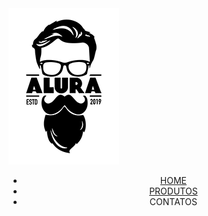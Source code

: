 <!DOCTYPE html>
<html lang="en">
<head>
    <meta charset="UTF-8">
    <meta http-equiv="X-UA-Compatible" content="IE=edge">
    <meta name="viewport" content="width=device-width, initial-scale=1.0">
    <title>HOME</title>
</head>
<body 

 <h1><img src="logo.png" alt=""></h1>   

<header class="cabeçalho">



  <ul>
        <li><a href=" https://junintchan.github.io/barbeariaaluralaercio/" >HOME</a> </li>
        <li><a href="https://junintchan.github.io/barbearia-alura-home-laercio-1-C/">PRODUTOS</a></li>
        <li>CONTATOS</li>
    </header>

  </ul>

</body>
</html>

